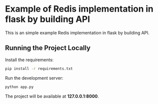 # Example of Redis implementation in flask by building API

This is an simple example Redis implementation in flask by building API.

## Running the Project Locally

Install the requirements:

```bash
pip install -r requirements.txt
```

Run the development server:

```bash
python app.py
```

The project will be available at **127.0.0.1:8000**.